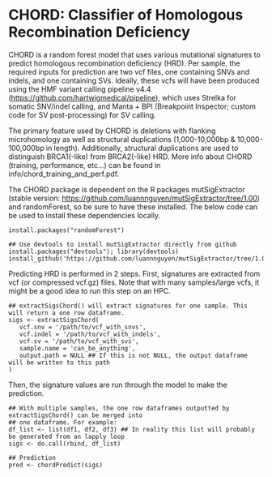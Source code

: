# CHORD: Classifier of Homologous Recombination Deficiency

CHORD is a random forest model that uses various mutational signatures to predict homologous
recombination deficiency (HRD). Per sample, the required inputs for prediction are two vcf files,
one containing SNVs and indels, and one containing SVs. Ideally, these vcfs will have been produced
using the HMF variant calling pipeline v4.4 (https://github.com/hartwigmedical/pipeline), which uses
Strelka for somatic SNV/indel calling, and Manta + BPI (Breakpoint Inspector; custom code for SV
post-processing) for SV calling.

The primary feature used by CHORD is deletions with flanking microhomology as well as structural 
duplications (1,000-10,000bp & 10,000-100,000bp in length). Additionally, structural duplications are 
used to distinguish BRCA1(-like) from BRCA2(-like) HRD. More info about CHORD (training, performance, 
etc...) can be found in info/chord_training_and_perf.pdf.

The CHORD package is dependent on the R packages mutSigExtractor (stable version: 
https://github.com/luannnguyen/mutSigExtractor/tree/1.00) and randomForest, so be sure to
have these installed. The below code can be used to install these dependencies locally.
```
install.packages("randomForest")

## Use devtools to install mutSigExtractor directly from github
install.packages("devtools"); library(devtools)
install_github('https://github.com/luannnguyen/mutSigExtractor/tree/1.00')
```

Predicting HRD is performed in 2 steps. First, signatures are extracted from vcf (or compressed 
vcf.gz) files. Note that with many samples/large vcfs, it might be a good idea to run this step on 
an HPC.
```
## extractSigsChord() will extract signatures for one sample. This will return a one row dataframe.
sigs <- extractSigsChord(
   vcf.snv = '/path/to/vcf_with_snvs',
   vcf.indel = '/path/to/vcf_with_indels',
   vcf.sv = '/path/to/vcf_with_svs',
   sample.name = 'can_be_anything',
   output.path = NULL ## If this is not NULL, the output dataframe will be written to this path
)
```

Then, the signature values are run through the model to make the prediction.
```
## With multiple samples, the one row dataframes outputted by extractSigsChord() can be merged into 
## one dataframe. For example:
df_list <- list(df1, df2, df3) ## In reality this list will probably be generated from an lapply loop
sigs <- do.call(rbind, df_list)

## Prediction
pred <- chordPredict(sigs)
```